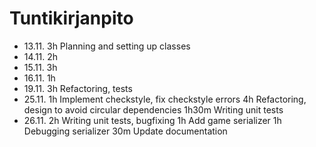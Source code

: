 # Tuntikirjanpito

* 13.11.	3h	Planning and setting up classes
* 14.11.	2h
* 15.11.	3h
* 16.11.	1h
* 19.11.	3h	Refactoring, tests
* 25.11.	1h	Implement checkstyle, fix checkstyle errors
		4h	Refactoring, design to avoid circular dependencies
		1h30m	Writing unit tests
* 26.11.	2h	Writing unit tests, bugfixing
		1h	Add game serializer
		1h	Debugging serializer
		30m	Update documentation
